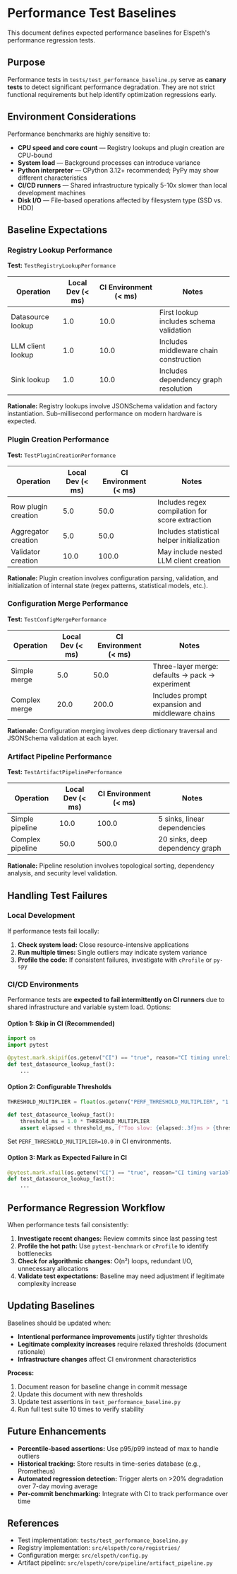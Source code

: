 # Performance Test Baselines

This document defines expected performance baselines for Elspeth's performance regression tests.

## Purpose

Performance tests in `tests/test_performance_baseline.py` serve as **canary tests** to detect significant performance degradation. They are not strict functional requirements but help identify optimization regressions early.

## Environment Considerations

Performance benchmarks are highly sensitive to:
- **CPU speed and core count** — Registry lookups and plugin creation are CPU-bound
- **System load** — Background processes can introduce variance
- **Python interpreter** — CPython 3.12+ recommended; PyPy may show different characteristics
- **CI/CD runners** — Shared infrastructure typically 5-10x slower than local development machines
- **Disk I/O** — File-based operations affected by filesystem type (SSD vs. HDD)

## Baseline Expectations

### Registry Lookup Performance

**Test:** `TestRegistryLookupPerformance`

| Operation | Local Dev (< ms) | CI Environment (< ms) | Notes |
|-----------|------------------|----------------------|-------|
| Datasource lookup | 1.0 | 10.0 | First lookup includes schema validation |
| LLM client lookup | 1.0 | 10.0 | Includes middleware chain construction |
| Sink lookup | 1.0 | 10.0 | Includes dependency graph resolution |

**Rationale:** Registry lookups involve JSONSchema validation and factory instantiation. Sub-millisecond performance on modern hardware is expected.

### Plugin Creation Performance

**Test:** `TestPluginCreationPerformance`

| Operation | Local Dev (< ms) | CI Environment (< ms) | Notes |
|-----------|------------------|----------------------|-------|
| Row plugin creation | 5.0 | 50.0 | Includes regex compilation for score extraction |
| Aggregator creation | 5.0 | 50.0 | Includes statistical helper initialization |
| Validator creation | 10.0 | 100.0 | May include nested LLM client creation |

**Rationale:** Plugin creation involves configuration parsing, validation, and initialization of internal state (regex patterns, statistical models, etc.).

### Configuration Merge Performance

**Test:** `TestConfigMergePerformance`

| Operation | Local Dev (< ms) | CI Environment (< ms) | Notes |
|-----------|------------------|----------------------|-------|
| Simple merge | 5.0 | 50.0 | Three-layer merge: defaults → pack → experiment |
| Complex merge | 20.0 | 200.0 | Includes prompt expansion and middleware chains |

**Rationale:** Configuration merging involves deep dictionary traversal and JSONSchema validation at each layer.

### Artifact Pipeline Performance

**Test:** `TestArtifactPipelinePerformance`

| Operation | Local Dev (< ms) | CI Environment (< ms) | Notes |
|-----------|------------------|----------------------|-------|
| Simple pipeline | 10.0 | 100.0 | 5 sinks, linear dependencies |
| Complex pipeline | 50.0 | 500.0 | 20 sinks, deep dependency graph |

**Rationale:** Pipeline resolution involves topological sorting, dependency analysis, and security level validation.

## Handling Test Failures

### Local Development

If performance tests fail locally:

1. **Check system load:** Close resource-intensive applications
2. **Run multiple times:** Single outliers may indicate system variance
3. **Profile the code:** If consistent failures, investigate with `cProfile` or `py-spy`

### CI/CD Environments

Performance tests are **expected to fail intermittently on CI runners** due to shared infrastructure and variable system load. Options:

#### Option 1: Skip in CI (Recommended)
```python
import os
import pytest

@pytest.mark.skipif(os.getenv("CI") == "true", reason="CI timing unreliable")
def test_datasource_lookup_fast():
    ...
```

#### Option 2: Configurable Thresholds
```python
THRESHOLD_MULTIPLIER = float(os.getenv("PERF_THRESHOLD_MULTIPLIER", "1.0"))

def test_datasource_lookup_fast():
    threshold_ms = 1.0 * THRESHOLD_MULTIPLIER
    assert elapsed < threshold_ms, f"Too slow: {elapsed:.3f}ms > {threshold_ms}ms"
```

Set `PERF_THRESHOLD_MULTIPLIER=10.0` in CI environments.

#### Option 3: Mark as Expected Failure in CI
```python
@pytest.mark.xfail(os.getenv("CI") == "true", reason="CI timing variable", strict=False)
def test_datasource_lookup_fast():
    ...
```

## Performance Regression Workflow

When performance tests fail consistently:

1. **Investigate recent changes:** Review commits since last passing test
2. **Profile the hot path:** Use `pytest-benchmark` or `cProfile` to identify bottlenecks
3. **Check for algorithmic changes:** O(n²) loops, redundant I/O, unnecessary allocations
4. **Validate test expectations:** Baseline may need adjustment if legitimate complexity increase

## Updating Baselines

Baselines should be updated when:
- **Intentional performance improvements** justify tighter thresholds
- **Legitimate complexity increases** require relaxed thresholds (document rationale)
- **Infrastructure changes** affect CI environment characteristics

**Process:**
1. Document reason for baseline change in commit message
2. Update this document with new thresholds
3. Update test assertions in `test_performance_baseline.py`
4. Run full test suite 10 times to verify stability

## Future Enhancements

- **Percentile-based assertions:** Use p95/p99 instead of max to handle outliers
- **Historical tracking:** Store results in time-series database (e.g., Prometheus)
- **Automated regression detection:** Trigger alerts on >20% degradation over 7-day moving average
- **Per-commit benchmarking:** Integrate with CI to track performance over time

## References

- Test implementation: `tests/test_performance_baseline.py`
- Registry implementation: `src/elspeth/core/registries/`
- Configuration merge: `src/elspeth/config.py`
- Artifact pipeline: `src/elspeth/core/pipeline/artifact_pipeline.py`
